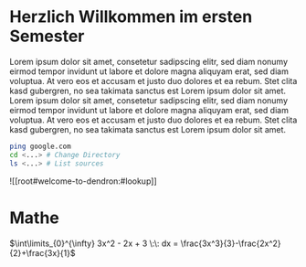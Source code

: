 # Herzlich Willkommen im ersten Semester
Lorem ipsum dolor sit amet, consetetur sadipscing elitr, sed diam nonumy eirmod tempor invidunt ut labore et dolore magna aliquyam erat, sed diam voluptua. At vero eos et accusam et justo duo dolores et ea rebum. Stet clita kasd gubergren, no sea takimata sanctus est Lorem ipsum dolor sit amet. Lorem ipsum dolor sit amet, consetetur sadipscing elitr, sed diam nonumy eirmod tempor invidunt ut labore et dolore magna aliquyam erat, sed diam voluptua. At vero eos et accusam et justo duo dolores et ea rebum. Stet clita kasd gubergren, no sea takimata sanctus est Lorem ipsum dolor sit amet.

```sh
ping google.com
cd <...> # Change Directory
ls <...> # List sources
```

![[root#welcome-to-dendron:#lookup]]

# Mathe
$\int\limits_{0}^{\infty} 3x^2 - 2x + 3 \:\: dx = \frac{3x^3}{3}-\frac{2x^2}{2}+\frac{3x}{1}$